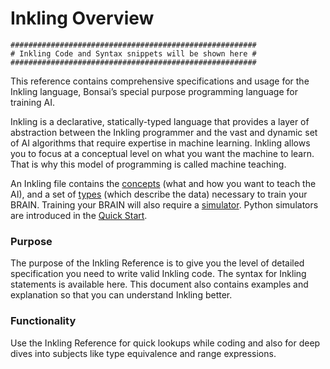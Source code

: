 # Inkling Overview

```
#######################################################
# Inkling Code and Syntax snippets will be shown here #
#######################################################
```

This reference contains comprehensive specifications and usage for the Inkling language, Bonsai’s special purpose programming language for training AI.

Inkling is a declarative, statically-typed language that provides a layer of
abstraction between the Inkling programmer and the vast and dynamic set of AI
algorithms that require expertise in machine learning. Inkling allows you to
focus at a conceptual level on what you want the machine to learn. That is why this model of
programming is called machine teaching.

An Inkling file contains the [concepts][1] (what and how you want to teach the AI), and a set of
[types][2] (which describe the data) necessary to train your BRAIN.
Training your BRAIN will also require a [simulator][3]. Python simulators are
introduced in the [Quick Start][4].

### Purpose

The purpose of the Inkling Reference is to give you the level of detailed
specification you need to write valid Inkling code. 
The syntax for Inkling statements is available here. 
This document also contains
examples and explanation so that you can understand Inkling better. 

### Functionality

Use the Inkling Reference for quick lookups while coding and also for deep dives
into subjects like type equivalence and range expressions.

[1]: #concepts
[2]: #types
[3]: #simulators
[4]: ../guides/getting-started.html#what-is-a-simulator
[5]: ../references/inkling-reference.html
